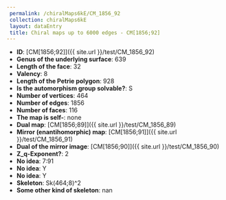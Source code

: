 ```yaml
--- 
 permalink: /chiralMaps6kE/CM_1856_92 
 collection: chiralMaps6kE
 layout: dataEntry
 title: Chiral maps up to 6000 edges - CM[1856;92]
---
```


- **ID**: [CM[1856;92]]({{ site.url }}/test/CM_1856_92)
- **Genus of the underlying surface**: 639
- **Length of the face**: 32
- **Valency**: 8
- **Length of the Petrie polygon**: 928
- **Is the automorphism group solvable?**: S
- **Number of vertices**: 464
- **Number of edges**: 1856
- **Number of faces**: 116
- **The map is self-**: none
- **Dual map**: [CM[1856;89]]({{ site.url }}/test/CM_1856_89)
- **Mirror (enantihomorphic) map**: [CM[1856;91]]({{ site.url }}/test/CM_1856_91)
- **Dual of the mirror image**: [CM[1856;90]]({{ site.url }}/test/CM_1856_90)
- **Z_q-Exponent?**: 2
- **No idea**:  7:91
- **No idea**: Y
- **No idea**: Y
- **Skeleton**: Sk(464;8)^2
- **Some other kind of skeleton**: nan
